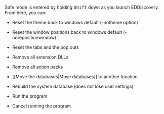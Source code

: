 Safe mode is entered by holding <kbd>Shift</kbd> down as you launch EDDiscovery. From here, you can:

* Reset the theme back to windows default (-notheme option)
* Reset the window positions back to windows default (-norepositionwindow)
* Reset the tabs and the pop outs
* Remove all extension DLLs
* Remove all action packs

* [[Move the databases|Move databases]] to another location
* Rebuild the system database (does not lose user settings)

* Run the program
* Cancel running the program

